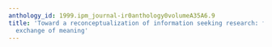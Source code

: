 ```yaml
---
anthology_id: 1999.ipm_journal-ir0anthology0volumeA35A6.9
title: 'Toward a reconceptualization of information seeking research: focus on the
  exchange of meaning'
---
```

